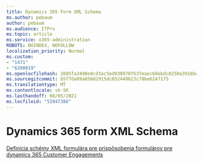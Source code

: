 ```yaml
---
title: Dynamics 365 Form XML Schema
ms.author: pebaum
author: pebaum
ms.audience: ITPro
ms.topic: article
ms.service: o365-administration
ROBOTS: NOINDEX, NOFOLLOW
localization_priority: Normal
ms.custom:
- "1471"
- "6200019"
ms.openlocfilehash: 2605fa2490e8cd3ac5ed930970f637eaec68ebdc0250a3918bc40a1a2d467b7a
ms.sourcegitcommit: b5f7da89a650d2915dc652449623c78be6247175
ms.translationtype: MT
ms.contentlocale: sk-SK
ms.lasthandoff: 08/05/2021
ms.locfileid: "53947386"
---
```

# <a name="dynamics-365-form-xml-schema"></a>Dynamics 365 form XML Schema

[Definícia schémy XML formulára pre prispôsobenia formulárov pre dynamics 365 Customer Engagements](https://docs.microsoft.com/dynamics365/customer-engagement/developer/customize-dev/form-xml-schema)